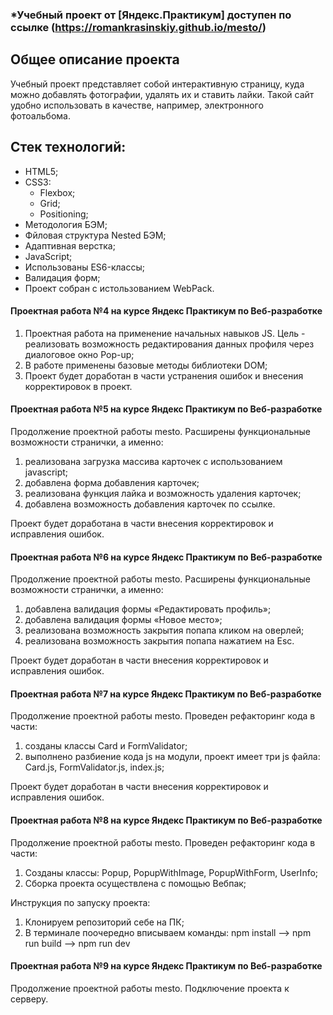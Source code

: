 ### *Учебный проект от [Яндекс.Практикум] доступен по ссылке (https://romankrasinskiy.github.io/mesto/)

## Общее описание проекта
Учебный проект представляет собой интерактивную страницу, куда можно добавлять фотографии, удалять их и ставить лайки. Такой сайт удобно использовать в качестве, например, электронного фотоальбома.

## Стек технологий:
* HTML5;
* CSS3:
  * Flexbox;
  * Grid;
  * Positioning;
* Методология БЭМ;
* Фйловая структура Nested БЭМ;
* Адаптивная верстка;
* JavaScript;
* Использованы ES6-классы;
* Валидация форм;
* Проект собран с истользованием WebPack.

#### **Проектная работа №4 на курсе Яндекс Практикум по Веб-разработке**

1. Проектная работа на применение начальных навыков JS. Цель - реализовать возможность редактирования данных профиля через диалоговое окно Pop-up;
2. В работе применены базовые методы библиотеки DOM;
3. Проект будет доработан в части устранения ошибок и внесения корректировок в проект.

#### **Проектная работа №5 на курсе Яндекс Практикум по Веб-разработке**

Продолжение проектной работы mesto. Расширены функциональные возможности странички, а именно:
1. реализована загрузка массива карточек с использованием javascript;
2. добавлена форма добавления карточек;
3. реализована функция лайка и возможность удаления карточек;
4. добавлена возможность добавления карточек по ссылке.

Проект будет доработана в части внесения корректировок и исправления ошибок.

#### **Проектная работа №6 на курсе Яндекс Практикум по Веб-разработке**

Продолжение проектной работы mesto. Расширены функциональные возможности странички, а именно:
1. добавлена валидация формы «Редактировать профиль»;
2. добавлена валидация формы «Новое место»;
3. реализована возможность закрытия попапа кликом на оверлей;
4. реализована возможность закрытия попапа нажатием на Esc.

Проект будет доработан в части внесения корректировок и исправления ошибок.

#### **Проектная работа №7 на курсе Яндекс Практикум по Веб-разработке**

Продолжение проектной работы mesto. Проведен рефакторинг кода в части:
1. созданы классы Card и FormValidator;
2. выполнено разбиение кода js на модули, проект имеет три js файла: Card.js, FormValidator.js, index.js;

Проект будет доработан в части внесения корректировок и исправления ошибок.

#### **Проектная работа №8 на курсе Яндекс Практикум по Веб-разработке**

Продолжение проектной работы mesto. Проведен рефакторинг кода в части:
1. Созданы классы: Popup, PopupWithImage, PopupWithForm, UserInfo;
2. Сборка проекта осуществлена с помощью Вебпак;

Инструкция по запуску проекта:
1) Клонируем репозиторий себе на ПК;
2) В терминале поочередно вписываем команды: npm install --> npm run build --> npm run dev

#### **Проектная работа №9 на курсе Яндекс Практикум по Веб-разработке**

Продолжение проектной работы mesto. Подключение проекта к серверу.